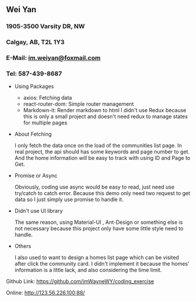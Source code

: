 ## Wei Yan
### 1905-3500 Varsity DR, NW
### Calgay, AB, T2L 1Y3
### E-Mail: im.weiyan@foxmail.com
### Tel: 587-439-8687


* Using Packages
  
  + axios: Fetching data
  + react-router-dom: Simple router management
  + Markdown-it: Render markdown to html
  I didn't use Redux because this is only a small project and doesn't need redux to manage states for multiple pages

* About Fetching
  
  I only fetch the data once on the load of the communities list page. In real project, the api should has some keywords and page number to get. And the home information will be easy to track with using ID and Page to Get.

* Promise or Async
  
  Obviously, coding use async would be easy to read, just need use try/catch to catch error. Because this demo only need two request to get data so I just simply use promise to handle it.

* Didn't use UI library
  
  The same reason, using Material-UI , Ant-Design or something else is not necessary because this project only have some little style need to handle.

* Others
  
  I also used to want to design a homes list page which can be visited after click the community card. I didn't implement it because the homes' information is a little lack,  and also considering the time limit.

Github Link: https://github.com/imWayneWY/coding_exercise

Online: http://123.56.226.100:88/